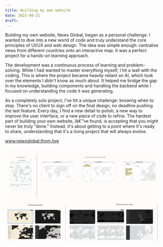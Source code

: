 ```yaml
---
title: Building my own website
date: 2025-08-21
draft:
---
```


Building my own website, News Global, began as a personal challenge. I wanted to dive into a new world of code and truly understand the core principles of UI/UX and web design. The idea was simple enough: centralise news from different countries onto an interactive map. It was a perfect project for a hands-on learning approach.

The development was a continuous process of learning and problem-solving. While I had wanted to master everything myself, I hit a wall with the coding. This is where the project became heavily reliant on AI, which took over the elements I didn't know as much about. It helped me bridge the gap in my knowledge, building components and handling the backend while I focused on understanding the code it was generating.

As a completely solo project, I've hit a unique challenge: knowing when to stop. There's no client to sign off on the final design, no deadline pushing the last feature. Every day, I find a new detail to polish, a new way to improve the user interface, or a new piece of code to refine. The hardest part of building your own website, Iâ€™ve found, is accepting that you might never be truly "done." Instead, it's about getting to a point where it's ready to share, understanding that it's a living project that will always evolve.

www.newsglobal.thom.live

![image 26.png](/images/image%2026.png)![image 25.png](/images/image%2025.png)
